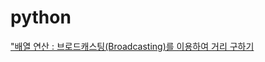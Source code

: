 # python

["배열 연산 : 브로드캐스팅(Broadcasting)를 이용하여 거리 구하기](https://github.com/jeongsoonam/python/blob/master/broadcasting.ipynb)

